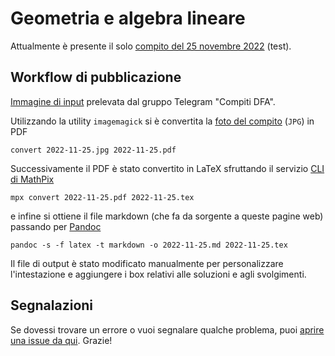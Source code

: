 # Geometria e algebra lineare

Attualmente è presente il solo [compito del 25 novembre 2022](2022-11-25.md) (test).

## Workflow di pubblicazione

[Immagine di input](https://t.me/c/1739191444/266) prelevata dal gruppo Telegram "Compiti DFA".

Utilizzando la utility `imagemagick` si è convertita la [foto del compito](img/2022-11-25.jpg) (`JPG`) in PDF

```
convert 2022-11-25.jpg 2022-11-25.pdf
```

Successivamente il PDF è stato convertito in LaTeX sfruttando il servizio [CLI di MathPix](https://mathpix.com/mpx-cli)


```
mpx convert 2022-11-25.pdf 2022-11-25.tex
```

e infine si ottiene il file markdown (che fa da sorgente a queste pagine web) passando per [Pandoc](https://pandoc.org/)

```
pandoc -s -f latex -t markdown -o 2022-11-25.md 2022-11-25.tex
```

Il file di output è stato modificato manualmente per personalizzare l'intestazione e aggiungere i box relativi alle soluzioni e agli svolgimenti.

## Segnalazioni

Se dovessi trovare un errore o vuoi segnalare qualche problema, puoi [aprire una issue da qui](https://github.com/UNICT-DMI/DFA-compiti/issues/new). Grazie!
